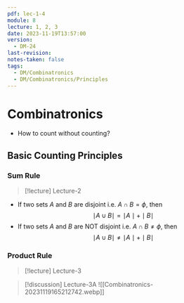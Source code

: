 ```yaml
---
pdf: lec-1-4
module: 8
lecture: 1, 2, 3
date: 2023-11-19T13:57:00
version:
  - DM-24
last-revision: 
notes-taken: false
tags:
  - DM/Combinatronics
  - DM/Combinatronics/Principles
---
```

# Combinatronics
- How to count without counting? 

## Basic Counting Principles

### Sum Rule
> [!lecture] Lecture-2

- If two sets ${} A$ and $B$ are disjoint i.e. ${} A \cap B = \phi {}$, then 
$$
\mid A \; \cup \; B \mid = \mid A \mid + \mid B \mid
$$
- If two sets $A$ and $B {}$ are NOT disjoint i.e. ${} A \cap B \not= \phi {}$, then 
$$
\mid A \; \cup \; B \mid \not= \mid A \mid + \mid B \mid
$$

### Product Rule
> [!lecture] Lecture-3


> [!discussion] Lecture-3A
> ![[Combinatronics-20231119165212742.webp]]
